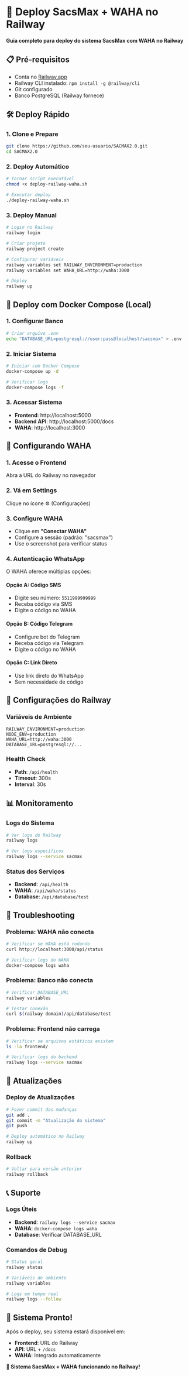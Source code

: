 # 🚀 Deploy SacsMax + WAHA no Railway

**Guia completo para deploy do sistema SacsMax com WAHA no Railway**

## 📋 Pré-requisitos

- Conta no [Railway.app](https://railway.app)
- Railway CLI instalado: `npm install -g @railway/cli`
- Git configurado
- Banco PostgreSQL (Railway fornece)

## 🛠️ Deploy Rápido

### 1. Clone e Prepare
```bash
git clone https://github.com/seu-usuario/SACMAX2.0.git
cd SACMAX2.0
```

### 2. Deploy Automático
```bash
# Tornar script executável
chmod +x deploy-railway-waha.sh

# Executar deploy
./deploy-railway-waha.sh
```

### 3. Deploy Manual
```bash
# Login no Railway
railway login

# Criar projeto
railway project create

# Configurar variáveis
railway variables set RAILWAY_ENVIRONMENT=production
railway variables set WAHA_URL=http://waha:3000

# Deploy
railway up
```

## 🐳 Deploy com Docker Compose (Local)

### 1. Configurar Banco
```bash
# Criar arquivo .env
echo "DATABASE_URL=postgresql://user:pass@localhost/sacsmax" > .env
```

### 2. Iniciar Sistema
```bash
# Iniciar com Docker Compose
docker-compose up -d

# Verificar logs
docker-compose logs -f
```

### 3. Acessar Sistema
- **Frontend**: http://localhost:5000
- **Backend API**: http://localhost:5000/docs
- **WAHA**: http://localhost:3000

## 📱 Configurando WAHA

### 1. Acesse o Frontend
Abra a URL do Railway no navegador

### 2. Vá em Settings
Clique no ícone ⚙️ (Configurações)

### 3. Configure WAHA
- Clique em **"Conectar WAHA"**
- Configure a sessão (padrão: "sacsmax")
- Use o screenshot para verificar status

### 4. Autenticação WhatsApp
O WAHA oferece múltiplas opções:

#### Opção A: Código SMS
- Digite seu número: `5511999999999`
- Receba código via SMS
- Digite o código no WAHA

#### Opção B: Código Telegram
- Configure bot do Telegram
- Receba código via Telegram
- Digite o código no WAHA

#### Opção C: Link Direto
- Use link direto do WhatsApp
- Sem necessidade de código

## 🔧 Configurações do Railway

### Variáveis de Ambiente
```env
RAILWAY_ENVIRONMENT=production
NODE_ENV=production
WAHA_URL=http://waha:3000
DATABASE_URL=postgresql://...
```

### Health Check
- **Path**: `/api/health`
- **Timeout**: 300s
- **Interval**: 30s

## 📊 Monitoramento

### Logs do Sistema
```bash
# Ver logs do Railway
railway logs

# Ver logs específicos
railway logs --service sacmax
```

### Status dos Serviços
- **Backend**: `/api/health`
- **WAHA**: `/api/waha/status`
- **Database**: `/api/database/test`

## 🚨 Troubleshooting

### Problema: WAHA não conecta
```bash
# Verificar se WAHA está rodando
curl http://localhost:3000/api/status

# Verificar logs do WAHA
docker-compose logs waha
```

### Problema: Banco não conecta
```bash
# Verificar DATABASE_URL
railway variables

# Testar conexão
curl $(railway domain)/api/database/test
```

### Problema: Frontend não carrega
```bash
# Verificar se arquivos estáticos existem
ls -la frontend/

# Verificar logs do backend
railway logs --service sacmax
```

## 🔄 Atualizações

### Deploy de Atualizações
```bash
# Fazer commit das mudanças
git add .
git commit -m "Atualização do sistema"
git push

# Deploy automático no Railway
railway up
```

### Rollback
```bash
# Voltar para versão anterior
railway rollback
```

## 📞 Suporte

### Logs Úteis
- **Backend**: `railway logs --service sacmax`
- **WAHA**: `docker-compose logs waha`
- **Database**: Verificar DATABASE_URL

### Comandos de Debug
```bash
# Status geral
railway status

# Variáveis de ambiente
railway variables

# Logs em tempo real
railway logs --follow
```

## 🎉 Sistema Pronto!

Após o deploy, seu sistema estará disponível em:
- **Frontend**: URL do Railway
- **API**: URL + `/docs`
- **WAHA**: Integrado automaticamente

**🚀 Sistema SacsMax + WAHA funcionando no Railway!**

